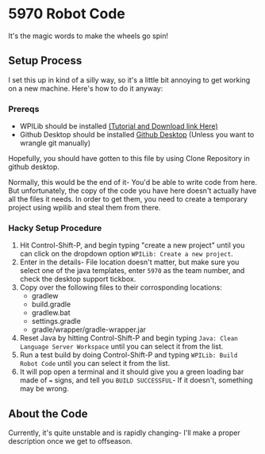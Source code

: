 # 5970 Robot Code

It's the magic words to make the wheels go spin!

## Setup Process

I set this up in kind of a silly way, so it's a little bit annoying to get working on a new machine. Here's how to do it anyway:

### Prereqs

* WPILib should be installed [(Tutorial and Download link Here)](https://docs.wpilib.org/en/stable/docs/zero-to-robot/step-2/wpilib-setup.html#wpilib-installation-guide)
* Github Desktop should be installed [Github Desktop](https://desktop.github.com/)
    (Unless you want to wrangle git manually)  

Hopefully, you should have gotten to this file by using Clone Repository in github desktop.

Normally, this would be the end of it- You'd be able to write code from here. But unfortunately, the copy of the code you have here doesn't actually have all the files it needs. In order to get them, you need to create a temporary project using wpilib and steal them from there.

### Hacky Setup Procedure

1. Hit Control-Shift-P, and begin typing "create a new project" until you can click on the dropdown option `WPILib: Create a new project`.
2. Enter in the details- File location doesn't matter, but make sure you select one of the java templates, enter `5970` as the team number, and check the desktop support tickbox.
3. Copy over the following files to their corrosponding locations:
    * gradlew
    * build.gradle
    * gradlew.bat
    * settings.gradle
    * gradle/wrapper/gradle-wrapper.jar
4. Reset Java by hitting Control-Shift-P and begin typing `Java: Clean Language Server Workspace` until you can select it from the list.
5. Run a test build by doing Control-Shift-P and typing `WPILib: Build Robot Code` until you can select it from the list.
6. It will pop open a terminal and it should give you a green loading bar made of `=` signs, and tell you `BUILD SUCCESSFUL`- If it doesn't, something may be wrong.

## About the Code

Currently, it's quite unstable and is rapidly changing- I'll make a proper description once we get to offseason.

